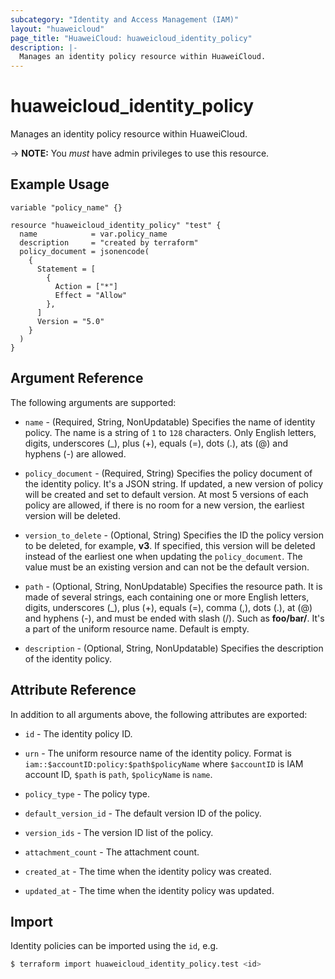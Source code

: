 ```yaml
---
subcategory: "Identity and Access Management (IAM)"
layout: "huaweicloud"
page_title: "HuaweiCloud: huaweicloud_identity_policy"
description: |-
  Manages an identity policy resource within HuaweiCloud.
---
```

# huaweicloud_identity_policy

Manages an identity policy resource within HuaweiCloud.

-> **NOTE:** You *must* have admin privileges to use this resource.

## Example Usage

```hcl
variable "policy_name" {}

resource "huaweicloud_identity_policy" "test" {
  name            = var.policy_name
  description     = "created by terraform"
  policy_document = jsonencode(
    {
      Statement = [
        {
          Action = ["*"]
          Effect = "Allow"
        },
      ]
      Version = "5.0"
    }
  )
}
```

## Argument Reference

The following arguments are supported:

* `name` - (Required, String, NonUpdatable) Specifies the name of identity policy. The name is a string of `1` to `128`
  characters. Only English letters, digits, underscores (_), plus (+), equals (=), dots (.), ats (@) and
  hyphens (-) are allowed.

* `policy_document` - (Required, String) Specifies the policy document of the identity policy.
  It's a JSON string. If updated, a new version of policy will be created and set to default version.
  At most 5 versions of each policy are allowed, if there is no room for a new version, the earliest
  version will be deleted.

* `version_to_delete` - (Optional, String) Specifies the ID the policy version to be deleted, for example, **v3**.
  If specified, this version will be deleted instead of the earliest one when updating the `policy_document`.
  The value must be an existing version and can not be the default version.

* `path` - (Optional, String, NonUpdatable) Specifies the resource path. It is made of several strings, each containing one
  or more English letters, digits, underscores (_), plus (+), equals (=), comma (,), dots (.), at (@) and hyphens (-),
  and must be ended with slash (/). Such as **foo/bar/**. It's a part of the uniform resource name. Default is empty.

* `description` - (Optional, String, NonUpdatable) Specifies the description of the identity policy.

## Attribute Reference

In addition to all arguments above, the following attributes are exported:

* `id` - The identity policy ID.

* `urn` - The uniform resource name of the identity policy. Format is `iam::$accountID:policy:$path$policyName` where
  `$accountID` is IAM account ID, `$path` is `path`, `$policyName` is `name`.

* `policy_type` - The policy type.

* `default_version_id` - The default version ID of the policy.

* `version_ids` - The version ID list of the policy.

* `attachment_count` - The attachment count.

* `created_at` - The time when the identity policy was created.

* `updated_at` - The time when the identity policy was updated.

## Import

Identity policies can be imported using the `id`, e.g.

```bash
$ terraform import huaweicloud_identity_policy.test <id>
```
